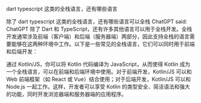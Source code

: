 
dart typescript 这类的全栈语言，还有哪些语言

除了 dart typescript 这类的全栈语言，还有哪些语言可以全栈
ChatGPT said:
ChatGPT
除了 Dart 和 TypeScript，还有许多其他语言可以用于全栈开发。全栈开发通常涉及前端（客户端）和后端（服务器端）两部分，因此支持全栈的语言需要能够在这两种环境中工作。以下是一些常见的全栈语言，它们可以同时用于前端和后端开发：


通过 Kotlin/JS，你可以将 Kotlin 代码编译为 JavaScript，从而使得 Kotlin 成为一个全栈语言，可以在前端和后端环境中使用。对于前端开发，Kotlin/JS 可以和 Web 前端框架（如 React 或 Vue）结合使用；对于后端开发，Kotlin/JS 可以和 Node.js 一起工作。这样，开发者可以享受 Kotlin 的类型安全、简洁语法和强大的功能，同时开发浏览器端和服务器端的应用程序。

